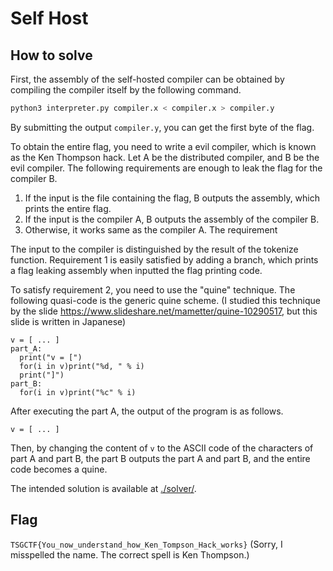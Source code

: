 # Self Host

## How to solve

First, the assembly of the 
self-hosted compiler can be obtained
by compiling the compiler itself by the following command.
```bash
python3 interpreter.py compiler.x < compiler.x > compiler.y
```
By submitting the output `compiler.y`, you can 
get the first byte of the flag.

To obtain the entire flag, you need to write a 
evil compiler, which is known as the Ken Thompson hack.
Let A be the distributed compiler, and B be the evil compiler.
The following requirements are enough to 
leak the flag for the compiler B.
1. If the input is the file containing the flag, B outputs the assembly, which prints the entire flag.
2. If the input is the compiler A, B outputs the assembly of the compiler B.
3. Otherwise, it works same as the compiler A.
The requirement 

The input to the compiler is distinguished 
by the result of the tokenize function.
Requirement 1 is easily satisfied by adding a branch, which prints a flag leaking assembly when inputted the flag printing code.

To satisfy requirement 2, you need to use the 
"quine" technique.
The following quasi-code is the generic quine scheme.
(I studied this technique by the slide https://www.slideshare.net/mametter/quine-10290517, but this slide is written in Japanese)
```
v = [ ... ]
part_A:
  print("v = [")
  for(i in v)print("%d, " % i) 
  print("]")
part_B:
  for(i in v)print("%c" % i) 
```
After executing the part A, the output of the program is as follows.
```
v = [ ... ]
```
Then, by changing the content of `v` to the 
ASCII code of the characters of part A and part B,
the part B outputs the part A and part B, and 
the entire code becomes a quine.

The intended solution is available at [./solver/](solver).

## Flag

`TSGCTF{You_now_understand_how_Ken_Tompson_Hack_works}`
(Sorry, I misspelled the name. 
The correct spell is Ken T`h`ompson.)
